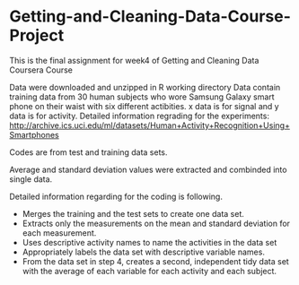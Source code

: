 # Getting-and-Cleaning-Data-Course-Project
This is the final assignment for week4 of Getting and Cleaning Data Coursera Course

Data were downloaded and unzipped in R working directory
Data contain training data from 30 human subjects who wore Samsung Galaxy smart phone on their waist with six different actibities. x data is for signal and y data is for activity.
Detailed information regrading for the experiments:
http://archive.ics.uci.edu/ml/datasets/Human+Activity+Recognition+Using+Smartphones

Codes are from test and training data sets.

Average and standard deviation values were extracted and combinded into single data.

Detailed information regarding for the coding is following.

- Merges the training and the test sets to create one data set.
- Extracts only the measurements on the mean and standard deviation for each measurement.
- Uses descriptive activity names to name the activities in the data set
- Appropriately labels the data set with descriptive variable names.
- From the data set in step 4, creates a second, independent tidy data set with the average of each variable for each activity and each subject.

